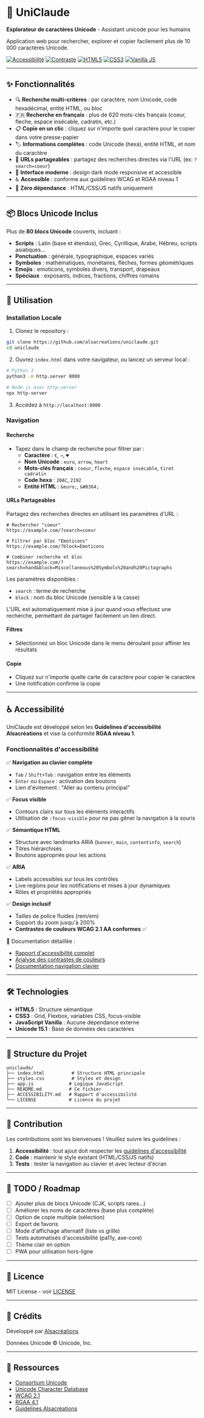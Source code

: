 # 🦄 UniClaude

**Explorateur de caractères Unicode** - Assistant unicode pour les humains

Application web pour rechercher, explorer et copier facilement plus de 10 000 caractères Unicode.

[![Accessibilité](https://img.shields.io/badge/Accessibilit%C3%A9-WCAG%202.1%20AA-brightgreen)](./ACCESSIBILITY.md)
[![Contraste](https://img.shields.io/badge/Contraste-100%25%20AA-brightgreen)](./COLOR_CONTRAST_ANALYSIS.md)
[![HTML5](https://img.shields.io/badge/HTML5-native-orange)](https://www.w3.org/TR/html52/)
[![CSS3](https://img.shields.io/badge/CSS3-native-blue)](https://www.w3.org/Style/CSS/)
[![Vanilla JS](https://img.shields.io/badge/JavaScript-Vanilla-yellow)](https://developer.mozilla.org/fr/docs/Web/JavaScript)

---

## ✨ Fonctionnalités

- 🔍 **Recherche multi-critères** : par caractère, nom Unicode, code hexadécimal, entité HTML, ou bloc
- 🇫🇷 **Recherche en français** : plus de 620 mots-clés français (coeur, fleche, espace insécable, cadratin, etc.)
- 📋 **Copie en un clic** : cliquez sur n'importe quel caractère pour le copier dans votre presse-papier
- 🏷️ **Informations complètes** : code Unicode (hexa), entité HTML, et nom du caractère
- 🔗 **URLs partageables** : partagez des recherches directes via l'URL (ex: `?search=coeur`)
- 🎨 **Interface moderne** : design dark mode responsive et accessible
- ♿ **Accessible** : conforme aux guidelines WCAG et RGAA niveau 1
- 🚀 **Zéro dépendance** : HTML/CSS/JS natifs uniquement

---

## 📦 Blocs Unicode Inclus

Plus de **80 blocs Unicode** couverts, incluant :

- **Scripts** : Latin (base et étendus), Grec, Cyrillique, Arabe, Hébreu, scripts asiatiques...
- **Ponctuation** : générale, typographique, espaces variés
- **Symboles** : mathématiques, monétaires, flèches, formes géométriques
- **Emojis** : emoticons, symboles divers, transport, drapeaux
- **Spéciaux** : exposants, indices, fractions, chiffres romains

---

## 🚀 Utilisation

### Installation Locale

1. Clonez le repository :

```bash
git clone https://github.com/alsacreations/uniclaude.git
cd uniclaude
```

2. Ouvrez `index.html` dans votre navigateur, ou lancez un serveur local :

```bash
# Python 3
python3 -m http.server 8000

# Node.js avec http-server
npx http-server
```

3. Accédez à `http://localhost:8000`

### Navigation

#### Recherche

- Tapez dans le champ de recherche pour filtrer par :
  - **Caractère** : `€`, `→`, `♥`
  - **Nom Unicode** : `euro`, `arrow`, `heart`
  - **Mots-clés français** : `coeur`, `fleche`, `espace insécable`, `tiret cadratin`
  - **Code hexa** : `20AC`, `2192`
  - **Entité HTML** : `&euro;`, `&#8364;`

#### URLs Partageables

Partagez des recherches directes en utilisant les paramètres d'URL :

```
# Rechercher "coeur"
https://example.com/?search=coeur

# Filtrer par bloc "Emoticons"
https://example.com/?block=Emoticons

# Combiner recherche et bloc
https://example.com/?search=hand&block=Miscellaneous%20Symbols%20and%20Pictographs
```

Les paramètres disponibles :

- `search` : terme de recherche
- `block` : nom du bloc Unicode (sensible à la casse)

L'URL est automatiquement mise à jour quand vous effectuez une recherche, permettant de partager facilement un lien direct.

#### Filtres

- Sélectionnez un bloc Unicode dans le menu déroulant pour affiner les résultats

#### Copie

- Cliquez sur n'importe quelle carte de caractère pour copier le caractère
- Une notification confirme la copie

---

## ♿ Accessibilité

UniClaude est développé selon les **Guidelines d'accessibilité Alsacréations** et vise la conformité **RGAA niveau 1**.

### Fonctionnalités d'accessibilité

✅ **Navigation au clavier complète**

- `Tab` / `Shift+Tab` : navigation entre les éléments
- `Enter` ou `Espace` : activation des boutons
- Lien d'évitement : "Aller au contenu principal"

✅ **Focus visible**

- Contours clairs sur tous les éléments interactifs
- Utilisation de `:focus-visible` pour ne pas gêner la navigation à la souris

✅ **Sémantique HTML**

- Structure avec landmarks ARIA (`banner`, `main`, `contentinfo`, `search`)
- Titres hiérarchisés
- Boutons appropriés pour les actions

✅ **ARIA**

- Labels accessibles sur tous les contrôles
- Live regions pour les notifications et mises à jour dynamiques
- Rôles et propriétés appropriés

✅ **Design inclusif**

- Tailles de police fluides (rem/em)
- Support du zoom jusqu'à 200%
- **Contrastes de couleurs WCAG 2.1 AA conformes** ✅

📄 Documentation détaillée :

- [Rapport d'accessibilité complet](./ACCESSIBILITY.md)
- [Analyse des contrastes de couleurs](./COLOR_CONTRAST_ANALYSIS.md)
- [Documentation navigation clavier](./KEYBOARD_NAVIGATION.md)

---

## 🛠️ Technologies

- **HTML5** : Structure sémantique
- **CSS3** : Grid, Flexbox, variables CSS, focus-visible
- **JavaScript Vanilla** : Aucune dépendance externe
- **Unicode 15.1** : Base de données des caractères

---

## 📁 Structure du Projet

```
uniclaude/
├── index.html          # Structure HTML principale
├── styles.css          # Styles et design
├── app.js             # Logique JavaScript
├── README.md          # Ce fichier
├── ACCESSIBILITY.md   # Rapport d'accessibilité
└── LICENSE            # Licence du projet
```

---

## 🤝 Contribution

Les contributions sont les bienvenues ! Veuillez suivre les guidelines :

1. **Accessibilité** : tout ajout doit respecter les [guidelines d'accessibilité](https://github.com/alsacreations/kiwipedia/blob/main/guidelines/accessibility.md)
2. **Code** : maintenir le style existant (HTML/CSS/JS natifs)
3. **Tests** : tester la navigation au clavier et avec lecteur d'écran

---

## 📝 TODO / Roadmap

- [ ] Ajouter plus de blocs Unicode (CJK, scripts rares...)
- [ ] Améliorer les noms de caractères (base plus complète)
- [ ] Option de copie multiple (sélection)
- [ ] Export de favoris
- [ ] Mode d'affichage alternatif (liste vs grille)
- [ ] Tests automatisés d'accessibilité (pa11y, axe-core)
- [ ] Thème clair en option
- [ ] PWA pour utilisation hors-ligne

---

## 📜 Licence

MIT License - voir [LICENSE](./LICENSE)

---

## 👥 Crédits

Développé par [Alsacréations](https://www.alsacreations.fr/)

Données Unicode © Unicode, Inc.

---

## 🔗 Ressources

- [Consortium Unicode](https://unicode.org/)
- [Unicode Character Database](https://www.unicode.org/Public/UCD/latest/)
- [WCAG 2.1](https://www.w3.org/WAI/WCAG21/quickref/)
- [RGAA 4.1](https://www.numerique.gouv.fr/publications/rgaa-accessibilite/)
- [Guidelines Alsacréations](https://github.com/alsacreations/kiwipedia/blob/main/guidelines/accessibility.md)
